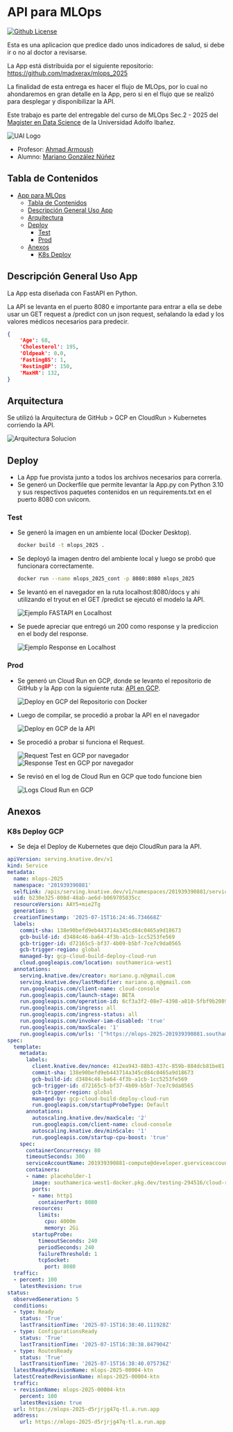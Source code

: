 # API para MLOps

[![Github License](https://img.shields.io/badge/License-Apache%202.0-green.svg)](https://opensource.org/licenses/Apache-2.0)

Esta es una aplicacion que predice dado unos indicadores de salud, si debe ir o no al doctor a revisarse.

La App está distribuida por el siguiente repositorio: https://github.com/madxerax/mlops_2025

La finalidad de esta entrega es hacer el flujo de MLOps, por lo cual no ahondaremos en gran detalle en la App, pero si en el flujo que se realizó para desplegar y disponibilizar la API.

Este trabajo es parte del entregable del curso de MLOps Sec.2 - 2025 del [Magister en Data Science](https://www.uai.cl/postgrados/magisteres/magister-en-data-science) de la Universidad Adolfo Ibañez.

![UAI Logo](./img/UAILogo.png)

- Profesor: [Ahmad Armoush](https://www.uai.cl/profesores/ingenieria-y-ciencias/ahmad-armoush)
- Alumno: [Mariano González Núñez](https://www.linkedin.com/in/marianogn/)


## Tabla de Contenidos

- [App para MLOps](#App-para-MLOps)
  - [Tabla de Contenidos](#tabla-de-contenidos)
  - [Descripción General Uso App](#descripcion-general-uso-app)
  - [Arquitectura](#arquitectura)
  - [Deploy](#deploy)
    - [Test](#test)
    - [Prod](#prod)
  - [Anexos](#anexos)
    - [K8s Deploy](#k8s-deploy)

## Descripción General Uso App

La App esta diseñada con FastAPI en Python.

La API se levanta en el puerto 8080 e importante para entrar a ella se debe usar un GET request a /predict con un json request, señalando la edad y los valores médicos necesarios para predecir.

```json
{
    'Age': 68,
    'Cholesterol': 195,
    'Oldpeak': 0.0,
    'FastingBS': 1,
    'RestingBP': 150,
    'MaxHR': 132,
}
```

## Arquitectura

Se utilizó la Arquitectura de GitHub > GCP en CloudRun > Kubernetes corriendo la API.

![Arquitectura Solucion](./img/ArquitecturaMLOps.drawio.png)

## Deploy

- La App fue provista junto a todos los archivos necesarios para correrla.
- Se generó un Dockerfile que permite levantar la App.py con Python 3.10 y sus respectivos paquetes contenidos en un requirements.txt en el puerto 8080 con uvicorn.


### Test

- Se generó la imagen en un ambiente local (Docker Desktop).

  ```sh
  docker build -t mlops_2025 .
  ```
- Se deployó la imagen dentro del ambiente local y luego se probó que funcionara correctamente.

  ```sh
  docker run --name mlops_2025_cont -p 8080:8080 mlops_2025

  ```
- Se levantó en el navegador en la ruta localhost:8080/docs y ahi utilizando el tryout en el GET /predict se ejecutó el modelo la API.

  ![Ejemplo FASTAPI en Localhost](./img/FastApi.png)
- Se puede apreciar que entregó un 200 como response y la prediccion en el body del response.

  ![Ejemplo Response en Localhost](./img/ResponseFastApi.png)


### Prod

- Se generó un Cloud Run en GCP, donde se levanto el repositorio de GitHub y la App con la siguiente ruta:
  [API en GCP](https://mlops-2025-201939390881.us-central1.run.app/docs).

  ![Deploy en GCP del Repositorio con Docker](./img/GCPCloudRun.png)
- Luego de compilar, se procedió a probar la API en el navegador

  ![Deploy en GCP de la API](./img/GCPAPIDocs.png)
- Se procedió a probar si funciona el Request.

  ![Request Test en GCP por navegador](./img/GCPGetAPI.png)
  ![Response Test en GCP por navegador](./img/GCPResponseAPI.png)
- Se revisó en el log de Cloud Run en GCP que todo funcione bien

  ![Logs Cloud Run en GCP](./img/GCPCloudRunLog.png)


## Anexos

### K8s Deploy GCP


- Se deja el Deploy de Kubernetes que dejo CloudRun para la API.

```yaml
apiVersion: serving.knative.dev/v1
kind: Service
metadata:
  name: mlops-2025
  namespace: '201939390881'
  selfLink: /apis/serving.knative.dev/v1/namespaces/201939390881/services/mlops-2025
  uid: b230e325-808d-48ab-ae6d-b069705835cc
  resourceVersion: AAY5+mie2Tg
  generation: 5
  creationTimestamp: '2025-07-15T16:24:46.734668Z'
  labels:
    commit-sha: 138e90befd9eb443714a345cd84c0465a9d18673
    gcb-build-id: d3484c46-ba64-4f3b-a1cb-1cc5253fe569
    gcb-trigger-id: d72165c5-bf37-4b09-b5bf-7ce7c9da0565
    gcb-trigger-region: global
    managed-by: gcp-cloud-build-deploy-cloud-run
    cloud.googleapis.com/location: southamerica-west1
  annotations:
    serving.knative.dev/creator: mariano.g.n@gmail.com
    serving.knative.dev/lastModifier: mariano.g.n@gmail.com
    run.googleapis.com/client-name: cloud-console
    run.googleapis.com/launch-stage: BETA
    run.googleapis.com/operation-id: 6cf3a3f2-08e7-4398-a810-5fbf9b208946
    run.googleapis.com/ingress: all
    run.googleapis.com/ingress-status: all
    run.googleapis.com/invoker-iam-disabled: 'true'
    run.googleapis.com/maxScale: '1'
    run.googleapis.com/urls: '["https://mlops-2025-201939390881.southamerica-west1.run.app","https://mlops-2025-d5rjrjg47q-tl.a.run.app"]'
spec:
  template:
    metadata:
      labels:
        client.knative.dev/nonce: 412ea943-88b3-437c-859b-884dcb81be81
        commit-sha: 138e90befd9eb443714a345cd84c0465a9d18673
        gcb-build-id: d3484c46-ba64-4f3b-a1cb-1cc5253fe569
        gcb-trigger-id: d72165c5-bf37-4b09-b5bf-7ce7c9da0565
        gcb-trigger-region: global
        managed-by: gcp-cloud-build-deploy-cloud-run
        run.googleapis.com/startupProbeType: Default
      annotations:
        autoscaling.knative.dev/maxScale: '2'
        run.googleapis.com/client-name: cloud-console
        autoscaling.knative.dev/minScale: '1'
        run.googleapis.com/startup-cpu-boost: 'true'
    spec:
      containerConcurrency: 80
      timeoutSeconds: 300
      serviceAccountName: 201939390881-compute@developer.gserviceaccount.com
      containers:
      - name: placeholder-1
        image: southamerica-west1-docker.pkg.dev/testing-294516/cloud-run-source-deploy/mlops_2025/mlops-2025:138e90befd9eb443714a345cd84c0465a9d18673
        ports:
        - name: http1
          containerPort: 8080
        resources:
          limits:
            cpu: 4000m
            memory: 2Gi
        startupProbe:
          timeoutSeconds: 240
          periodSeconds: 240
          failureThreshold: 1
          tcpSocket:
            port: 8080
  traffic:
  - percent: 100
    latestRevision: true
status:
  observedGeneration: 5
  conditions:
  - type: Ready
    status: 'True'
    lastTransitionTime: '2025-07-15T16:38:40.111928Z'
  - type: ConfigurationsReady
    status: 'True'
    lastTransitionTime: '2025-07-15T16:38:38.847904Z'
  - type: RoutesReady
    status: 'True'
    lastTransitionTime: '2025-07-15T16:38:40.075736Z'
  latestReadyRevisionName: mlops-2025-00004-ktn
  latestCreatedRevisionName: mlops-2025-00004-ktn
  traffic:
  - revisionName: mlops-2025-00004-ktn
    percent: 100
    latestRevision: true
  url: https://mlops-2025-d5rjrjg47q-tl.a.run.app
  address:
    url: https://mlops-2025-d5rjrjg47q-tl.a.run.app
```

